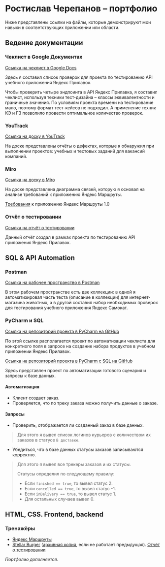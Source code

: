 # Ростислав Черепанов – портфолио

Ниже представлены ссылки на файлы, которые демонстрируют мои навыки в соответствующих приложении или области.

## Ведение документации

### Чеклист в Google Документах

[Ссылка на чеклист в Google  Docs](https://docs.google.com/spreadsheets/d/1Hc3tJqIDyNmGdxQrubZLAf-fjmpPrXA9Z1Y6-yMejwQ/edit?usp=sharing)

Здесь я составил список проверок для проекта по тестированию API учебного приложения Яндекс Прилавок.

Чтобы проверить четыре эндпоинта в API Яндекс Прилавка, я составил чеклист, используя техники тест-дизайна – классы эквивалентности и граничные значения.
По условиям проекта времени на тестирование мало, поэтому формат тест-кейсов не подходил. А применение техник КЭ и ГЗ позволило провести оптимальное количество проверок.

### YouTrack

[Ссылка на доску в YouTrack](https://cherrost.youtrack.cloud/)

На доске представлены отчёты о дефектах, которые я обнаружил при выполнении проектов: учебных и тестовых заданий для вакансий компаний.

### Miro

[Ссылка на доску в Miro](https://miro.com/app/board/uXjVP5XSdL0=/?moveToWidget=3458764566784593677&cot=14)

На доске представлена диаграмма связей, которую я основал на анализе требований к приложению Яндекс Маршруты.

[Требования](https://wiki.yandex.ru/homepage/trebovanija-k-jandeks.marshruty/) к приложению Яндекс Маршруты 1.0

### Отчёт о тестировании

[Ссылка на отчёт о тестировании](https://docs.google.com/document/d/1kRWoBRF5qjsW6nF53rvZZ-kRVEpj43sh0DrqEonNxzI/edit?usp=sharing)

Данный отчёт создал в рамках проекта по тестированию API приложения Яндекс Прилавок.

## SQL & API Automation

### Postman

[Ссылка на рабочее пространство в Postman](https://www.postman.com/orbital-module-astronomer-70757970/workspace/cher-rost-public)

В этом рабочем пространстве есть две коллекции: в одной я автоматизировал часть теста (описание в коллекции) для интернет-магазина животных, а в другой составил набор необходимых проверок для тестирования учебного приложения Яндекс Самокат.

### PyCharm и SQL

[Ссылка на репозиторий проекта в PyCharm на GitHub](https://github.com/webcheriff/project_11_automate_checklist.git)

По этой ссылке располагается проект по автоматизации чеклиста для конкретного поля в запросе на создание набора продуктов в учебном приложении Яндекс Прилавок.

[Ссылка на репозиторий проекта в PyCharm c SQL на GitHub](https://github.com/webcheriff/project_12_final_project.git)

Здесь представлен проект по автоматизации готового сценария и запросы к базе данных.

#### Автоматизация

* Клиент создает заказ.
* Проверяется, что по треку заказа можно получить данные о заказе.

#### Запросы

* Проверить, отображается ли созданный заказ в базе данных.

> Для этого я вывел список логинов курьеров с количеством их заказов в статусе `В доставке`.

* Убедиться, что в базе данных статусы заказов записываются корректно.

> Для этого я вывел все трекеры заказов и их статусы.
>
> Статусы определил по следующему правилу:
>
> * Если `finished == true`, то вывел статус 2.
> * Если `cancelled == true`, то вывел статус -1.
> * Если `inDelivery == true`, то вывел статус 1.
> * Для остальных случаев вывел 0.

## HTML, CSS. Frontend, backend

### Тренажёры

* [Яндекс Маршруты](https://drive.google.com/open?id=10_EjPSTjhbFNqMBkD5yBY6DoyDUsdwG5&usp=drive_fs)
* [Stellar Burger](http://burger-frontend-12.prakticum-team.ru) ([архивная копия](https://drive.google.com/open?id=10n-na5bfLlgLeitogRjxTYIV4F0WQ2DC&usp=drive_fs), если не работает предыдущая). [Отчёт о тестировании](https://docs.google.com/document/d/1ne7pd9IC7SaX_-Kw_yTmUh8wJY2HIg5f4fsn-ejSx7s/edit?usp=sharing)

*Портфолио дополняется.*
